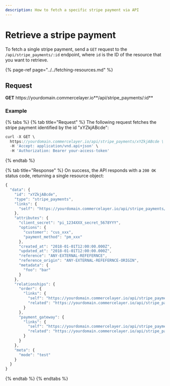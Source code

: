 ```yaml
---
description: How to fetch a specific stripe payment via API
---
```


# Retrieve a stripe payment

To fetch a single stripe payment, send a `GET` request to the `/api/stripe_payments/:id` endpoint, where `id` is the ID of the resource that you want to retrieve.

{% page-ref page="../../fetching-resources.md" %}

## Request

**GET** https://<i></i>yourdomain.commercelayer.io**/api/stripe_payments/:id**

### **Example**

{% tabs %}
{% tab title="Request" %}
The following request fetches the stripe payment identified by the id "xYZkjABcde":

```javascript
curl -X GET \
  https://yourdomain.commercelayer.io/api/stripe_payments/xYZkjABcde \
  -H 'Accept: application/vnd.api+json' \
  -H 'Authorization: Bearer your-access-token'
```
{% endtab %}

{% tab title="Response" %}
On success, the API responds with a `200 OK` status code, returning a single resource object:

```javascript
{
  "data": {
    "id": "xYZkjABcde",
    "type": "stripe_payments",
    "links": {
      "self": "https://yourdomain.commercelayer.io/api/stripe_payments/xYZkjABcde"
    },
    "attributes": {
      "client_secret": "pi_1234XXX_secret_5678YYY",
      "options": {
        "customer": "cus_xxx",
        "payment_method": "pm_xxx"
      },
      "created_at": "2018-01-01T12:00:00.000Z",
      "updated_at": "2018-01-01T12:00:00.000Z",
      "reference": "ANY-EXTERNAL-REFEFERNCE",
      "reference_origin": "ANY-EXTERNAL-REFEFERNCE-ORIGIN",
      "metadata": {
        "foo": "bar"
      }
    },
    "relationships": {
      "order": {
        "links": {
          "self": "https://yourdomain.commercelayer.io/api/stripe_payments/xYZkjABcde/relationships/order",
          "related": "https://yourdomain.commercelayer.io/api/stripe_payments/xYZkjABcde/order"
        }
      },
      "payment_gateway": {
        "links": {
          "self": "https://yourdomain.commercelayer.io/api/stripe_payments/xYZkjABcde/relationships/payment_gateway",
          "related": "https://yourdomain.commercelayer.io/api/stripe_payments/xYZkjABcde/payment_gateway"
        }
      }
    },
    "meta": {
      "mode": "test"
    }
  }
}
```
{% endtab %}
{% endtabs %}

